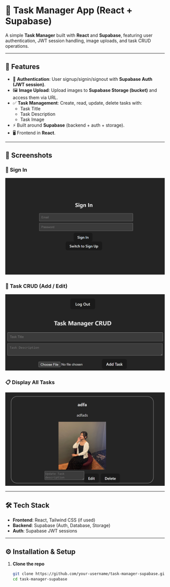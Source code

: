 # 📝 Task Manager App (React + Supabase)

A simple **Task Manager** built with **React** and **Supabase**, featuring user authentication, JWT session handling, image uploads, and task CRUD operations.

---

## 🚀 Features
- 🔑 **Authentication**: User signup/signin/signout with **Supabase Auth (JWT session)**.  
- 🖼️ **Image Upload**: Upload images to **Supabase Storage (bucket)** and access them via URL.  
- ✅ **Task Management**: Create, read, update, delete tasks with:  
  - Task Title  
  - Task Description  
  - Task Image  
- ⚡ Built around **Supabase** (backend + auth + storage).  
- 🖥️ Frontend in **React**.  

---

## 📸 Screenshots

### 🔑 Sign In
![Sign In](./images_readme/signin.png)

### 📝 Task CRUD (Add / Edit)
![Task CRUD](./images_readme/task_crud.png)

### 📋 Display All Tasks
![All Tasks](./images_readme/content.png)

---

## 🛠️ Tech Stack
- **Frontend**: React, Tailwind CSS (if used)  
- **Backend**: Supabase (Auth, Database, Storage)  
- **Auth**: Supabase JWT sessions  

---

## ⚙️ Installation & Setup

1. **Clone the repo**
   ```bash
   git clone https://github.com/your-username/task-manager-supabase.git
   cd task-manager-supabase
